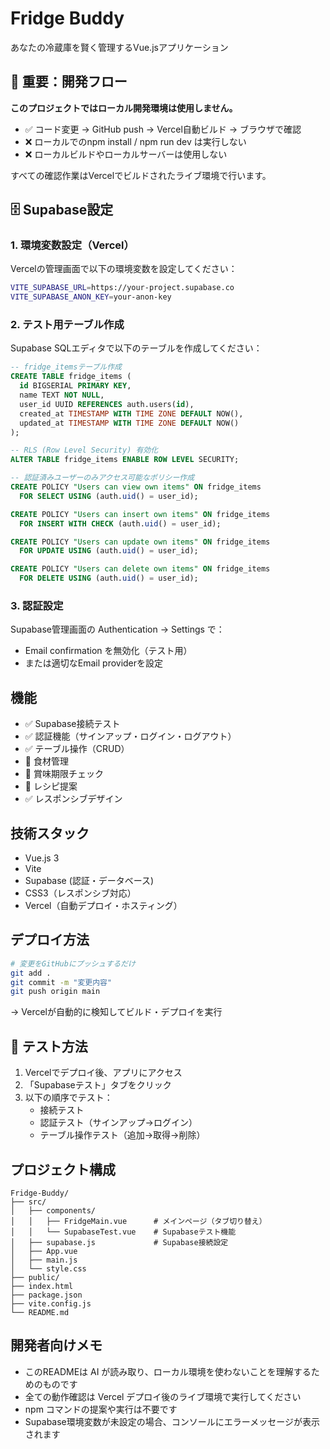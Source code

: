 # Fridge Buddy

あなたの冷蔵庫を賢く管理するVue.jsアプリケーション

## 🚨 重要：開発フロー

**このプロジェクトではローカル開発環境は使用しません。**

- ✅ コード変更 → GitHub push → Vercel自動ビルド → ブラウザで確認
- ❌ ローカルでのnpm install / npm run dev は実行しない
- ❌ ローカルビルドやローカルサーバーは使用しない

すべての確認作業はVercelでビルドされたライブ環境で行います。

## 🗄️ Supabase設定

### 1. 環境変数設定（Vercel）

Vercelの管理画面で以下の環境変数を設定してください：

```bash
VITE_SUPABASE_URL=https://your-project.supabase.co
VITE_SUPABASE_ANON_KEY=your-anon-key
```

### 2. テスト用テーブル作成

Supabase SQLエディタで以下のテーブルを作成してください：

```sql
-- fridge_itemsテーブル作成
CREATE TABLE fridge_items (
  id BIGSERIAL PRIMARY KEY,
  name TEXT NOT NULL,
  user_id UUID REFERENCES auth.users(id),
  created_at TIMESTAMP WITH TIME ZONE DEFAULT NOW(),
  updated_at TIMESTAMP WITH TIME ZONE DEFAULT NOW()
);

-- RLS (Row Level Security) 有効化
ALTER TABLE fridge_items ENABLE ROW LEVEL SECURITY;

-- 認証済みユーザーのみアクセス可能なポリシー作成
CREATE POLICY "Users can view own items" ON fridge_items
  FOR SELECT USING (auth.uid() = user_id);

CREATE POLICY "Users can insert own items" ON fridge_items
  FOR INSERT WITH CHECK (auth.uid() = user_id);

CREATE POLICY "Users can update own items" ON fridge_items
  FOR UPDATE USING (auth.uid() = user_id);

CREATE POLICY "Users can delete own items" ON fridge_items
  FOR DELETE USING (auth.uid() = user_id);
```

### 3. 認証設定

Supabase管理画面の Authentication → Settings で：
- Email confirmation を無効化（テスト用）
- または適切なEmail providerを設定

## 機能

- ✅ Supabase接続テスト
- ✅ 認証機能（サインアップ・ログイン・ログアウト）
- ✅ テーブル操作（CRUD）
- 🚧 食材管理
- 🚧 賞味期限チェック  
- 🚧 レシピ提案
- ✅ レスポンシブデザイン

## 技術スタック

- Vue.js 3
- Vite
- Supabase (認証・データベース)
- CSS3（レスポンシブ対応）
- Vercel（自動デプロイ・ホスティング）

## デプロイ方法

```bash
# 変更をGitHubにプッシュするだけ
git add .
git commit -m "変更内容"
git push origin main
```

→ Vercelが自動的に検知してビルド・デプロイを実行

## 🧪 テスト方法

1. Vercelでデプロイ後、アプリにアクセス
2. 「Supabaseテスト」タブをクリック
3. 以下の順序でテスト：
   - 接続テスト
   - 認証テスト（サインアップ→ログイン）
   - テーブル操作テスト（追加→取得→削除）

## プロジェクト構成

```
Fridge-Buddy/
├── src/
│   ├── components/
│   │   ├── FridgeMain.vue      # メインページ（タブ切り替え）
│   │   └── SupabaseTest.vue    # Supabaseテスト機能
│   ├── supabase.js             # Supabase接続設定
│   ├── App.vue
│   ├── main.js
│   └── style.css
├── public/
├── index.html
├── package.json
├── vite.config.js
└── README.md
```

## 開発者向けメモ

- このREADMEは AI が読み取り、ローカル環境を使わないことを理解するためのものです
- 全ての動作確認は Vercel デプロイ後のライブ環境で実行してください
- npm コマンドの提案や実行は不要です
- Supabase環境変数が未設定の場合、コンソールにエラーメッセージが表示されます 